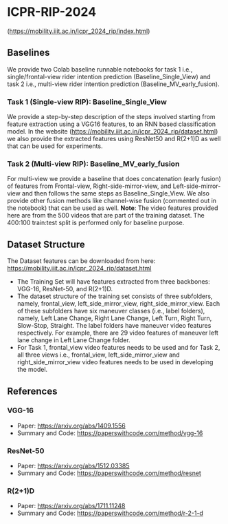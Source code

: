 # ICPR-RIP-2024
(https://mobility.iiit.ac.in/icpr_2024_rip/index.html)
## Baselines 
We provide two Colab baseline runnable notebooks for task 1 i.e., single/frontal-view rider intention prediction (Baseline_Single_View) and task 2 i.e., multi-view rider intention prediction (Baseline_MV_early_fusion). 
### Task 1 (Single-view RIP): Baseline_Single_View
We provide a step-by-step description of the steps involved starting from feature extraction using a VGG16 features, to an RNN based classification model. In the website (https://mobility.iiit.ac.in/icpr_2024_rip/dataset.html) we also provide the extracted features using ResNet50 and R(2+1)D as well that can be used for experiments. 
### Task 2 (Multi-view RIP): Baseline_MV_early_fusion
For multi-view we provide a baseline that does concatenation (early fusion) of features from Frontal-view, Right-side-mirror-view, and Left-side-mirror-view and then follows the same steps as Baseline_Single_View. We also provide other fusion methods like channel-wise fusion (commented out in the notebook) that can be used as well.
**Note**: The video features provided here are from the 500 videos that are part of the training dataset. The 400:100 train:test split is performed only for baseline purpose.

## Dataset Structure 
The Dataset features can be downloaded from here: https://mobility.iiit.ac.in/icpr_2024_rip/dataset.html 
- The Training Set will have features extracted from three backbones: VGG-16, ResNet-50, and R(2+1)D.
- The dataset structure of the training set consists of three subfolders, namely, frontal_view, left_side_mirror_view, right_side_mirror_view. Each of these subfolders have six maneuver classes (i.e., label folders), namely, Left Lane Change, Right Lane Change, Left Turn, Right Turn, Slow-Stop, Straight. The label folders have maneuver video features respectively. For example, there are 29 video features of maneuver left lane change in Left Lane Change folder.
- For Task 1, frontal_view video features needs to be used and for Task 2, all three views i.e., frontal_view, left_side_mirror_view and right_side_mirror_view video features needs to be used in developing the model.

## References

### VGG-16
- Paper: https://arxiv.org/abs/1409.1556
- Summary and Code: https://paperswithcode.com/method/vgg-16

### ResNet-50
- Paper: https://arxiv.org/abs/1512.03385
- Summary and Code: https://paperswithcode.com/method/resnet

### R(2+1)D
- Paper: https://arxiv.org/abs/1711.11248
- Summary and Code: https://paperswithcode.com/method/r-2-1-d
